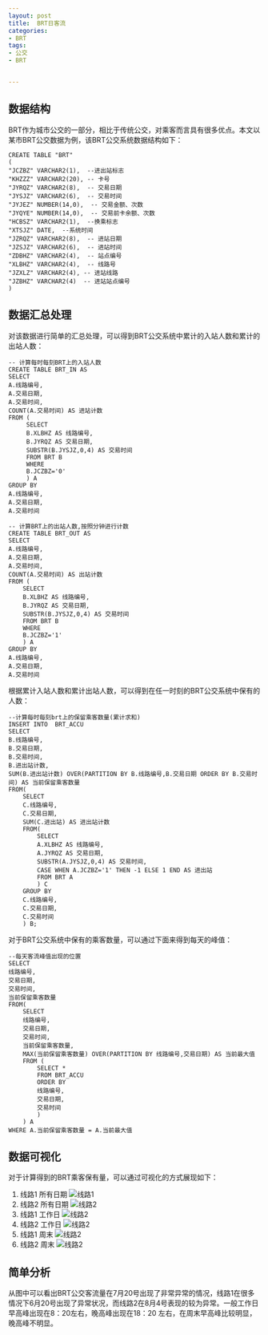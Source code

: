 ```yaml
---
layout: post
title:  BRT日客流
categories:
- BRT
tags:
- 公交
- BRT


---
```


## 数据结构
BRT作为城市公交的一部分，相比于传统公交，对乘客而言具有很多优点。本文以某市BRT公交数据为例，该BRT公交系统数据结构如下：

	CREATE TABLE "BRT"
	(    
	"JCZBZ" VARCHAR2(1),  --进出站标志
    "KHZZZ" VARCHAR2(20), -- 卡号
    "JYRQZ" VARCHAR2(8),  -- 交易日期
    "JYSJZ" VARCHAR2(6),  -- 交易时间
    "JYJEZ" NUMBER(14,0),  -- 交易金额、次数
    "JYQYE" NUMBER(14,0),  -- 交易前卡余额、次数
    "HCBSZ" VARCHAR2(1),  --换乘标志
    "XTSJZ" DATE,  --系统时间
    "JZRQZ" VARCHAR2(8),  -- 进站日期
    "JZSJZ" VARCHAR2(6),  -- 进站时间
    "ZDBHZ" VARCHAR2(4),  -- 站点编号
    "XLBHZ" VARCHAR2(4),  -- 线路号
    "JZXLZ" VARCHAR2(4), -- 进站线路
    "JZBHZ" VARCHAR2(4)  -- 进站站点编号
	)
	
## 数据汇总处理

对该数据进行简单的汇总处理，可以得到BRT公交系统中累计的入站人数和累计的出站人数：

	-- 计算每时每刻BRT上的入站人数
	CREATE TABLE BRT_IN AS 
	SELECT 
	A.线路编号,
	A.交易日期, 
	A.交易时间,
	COUNT(A.交易时间) AS 进站计数 
	FROM (
	     SELECT 
	     B.XLBHZ AS 线路编号, 
	     B.JYRQZ AS 交易日期, 
	     SUBSTR(B.JYSJZ,0,4) AS 交易时间 
	     FROM BRT B 
	     WHERE 
	     B.JCZBZ='0'
	     ) A
	GROUP BY 
	A.线路编号,
	A.交易日期,
	A.交易时间
	
	-- 计算BRT上的出站人数,按照分钟进行计数
	CREATE TABLE BRT_OUT AS 
	SELECT 
	A.线路编号,
	A.交易日期, 
	A.交易时间,
	COUNT(A.交易时间) AS 出站计数 
	FROM (
		SELECT 
		B.XLBHZ AS 线路编号, 
		B.JYRQZ AS 交易日期, 
		SUBSTR(B.JYSJZ,0,4) AS 交易时间 
		FROM BRT B 
		WHERE 
		B.JCZBZ='1'
		) A
	GROUP BY 
	A.线路编号,
	A.交易日期,
	A.交易时间
	
根据累计入站人数和累计出站人数，可以得到在任一时刻的BRT公交系统中保有的人数：
	
	--计算每时每刻brt上的保留乘客数量(累计求和)
	INSERT INTO  BRT_ACCU 
	SELECT 
	B.线路编号,
	B.交易日期,
	B.交易时间,
	B.进出站计数,
	SUM(B.进出站计数) OVER(PARTITION BY B.线路编号,B.交易日期 ORDER BY B.交易时间) AS 当前保留乘客数量
	FROM(
		SELECT 
		C.线路编号,
		C.交易日期,
		SUM(C.进出站) AS 进出站计数 
		FROM(
			SELECT 
			A.XLBHZ AS 线路编号,
			A.JYRQZ AS 交易日期,
			SUBSTR(A.JYSJZ,0,4) AS 交易时间,
			CASE WHEN A.JCZBZ='1' THEN -1 ELSE 1 END AS 进出站
			FROM BRT A 
			) C
		GROUP BY 
		C.线路编号,
		C.交易日期,
		C.交易时间 
		) B;
		
对于BRT公交系统中保有的乘客数量，可以通过下面来得到每天的峰值：
	
	--每天客流峰值出现的位置
	SELECT 
	线路编号,
	交易日期,
	交易时间,
	当前保留乘客数量
	FROM(
		SELECT 
		线路编号,
		交易日期,
		交易时间,
		当前保留乘客数量,
		MAX(当前保留乘客数量) OVER(PARTITION BY 线路编号,交易日期) AS 当前最大值
		FROM (
			SELECT * 
			FROM BRT_ACCU 
			ORDER BY 
			线路编号,
			交易日期,
			交易时间
			)
		) A
	WHERE A.当前保留乘客数量 = A.当前最大值


## 数据可视化

对于计算得到的BRT乘客保有量，可以通过可视化的方式展现如下：

1. 线路1 所有日期
![线路1](/media/img/bus/brt1.png "BRT 线路1每日客流")
2. 线路2 所有日期
![线路2](/media/img/bus/brt2.png "BRT 线路2每日客流")
3. 线路1 工作日
![线路2](/media/img/bus/brt1_workday.png "BRT 线路1工作日客流")
4. 线路2 工作日
![线路2](/media/img/bus/brt2_workday.png "BRT 线路2工作日客流")
5. 线路1 周末
![线路2](/media/img/bus/brt1_workend.png "BRT 线路1周末客流")
6. 线路2 周末
![线路2](/media/img/bus/brt2_workend.png "BRT 线路2周末客流")

## 简单分析
从图中可以看出BRT公交客流量在7月20号出现了非常异常的情况，线路1在很多情况下6月20号出现了异常状况，而线路2在8月4号表现的较为异常。一般工作日早高峰出现在8：20左右，晚高峰出现在18：20 左右，在周末早高峰比较明显，晚高峰不明显。